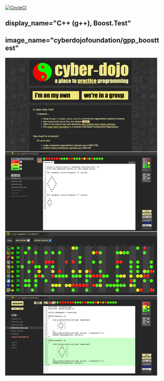 [![CircleCI](https://circleci.com/gh/cyber-dojo-languages/gplusplus-boosttest.svg?style=svg)](https://circleci.com/gh/cyber-dojo-languages/gplusplus-boosttest)

## display_name="C++ (g++), Boost.Test"
## image_name="cyberdojofoundation/gpp_boosttest"

![cyber-dojo.org home page](https://github.com/cyber-dojo/cyber-dojo/blob/master/shared/home_page_snapshot.png)